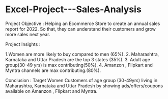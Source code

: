# Excel-Project---Sales-Analysis



Project Objective : Helping an Ecommerce Store to create an annual sales report for 2022.
So that, they can understand their customers and grow more sales next year.



Project Insights :

1.Women are more likely to buy compared to men (65%).
2. Maharashtra, Karnataka and Uttar Pradesh are the top 3 states (35%).
3. Adult age group(30-49 yrs) is max contributing(50%).
4. Amanzon , Flipkart and Myntra channels are max contributing.(80%).



Conclusion :
Target Women Customers of age group (30-49yrs) living in Maharashtra, Karnataka and Uttar Pradesh by showing 
ads/offers/coupons available on Amanzon , Flipkart and Myntra.
